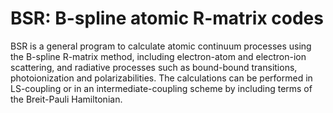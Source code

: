 # BSR: B-spline atomic R-matrix codes

BSR is a general program to calculate atomic continuum processes using the B-spline R-matrix method, 
including electron-atom and electron-ion scattering, and radiative processes such as bound-bound transitions, 
photoionization and polarizabilities. The calculations can be performed in LS-coupling or 
in an intermediate-coupling scheme by including terms of the Breit-Pauli Hamiltonian. 
